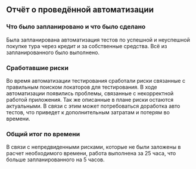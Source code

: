 ## Отчёт о проведённой автоматизации

### Что было запланировано и что было сделано
Была запланирована автоматизация тестов по успешной и неуспешной покупке тура
через кредит и за собственные средства. Всё из запланированного было выполнено.

### Сработавшие риски
Во время автоматизации тестирования сработали риски связанные
с правильным поиском локаторов для тестирования.
В ходе автоматизации появились проблемы,
связанные с некорректной работой приложения.
Так же описанные в плане риски остаются актуальными.
В связи с этим может потребоваться доработка авто тестов, что приведет к дополнительным
затратам и потерям во времени.
### Общий итог по времени
В связи с непредвиденными рисками, которые не были заложены в расчет необходимого времени,
работа выполнена за 25 часа, что больше запланированного на 5 часов.